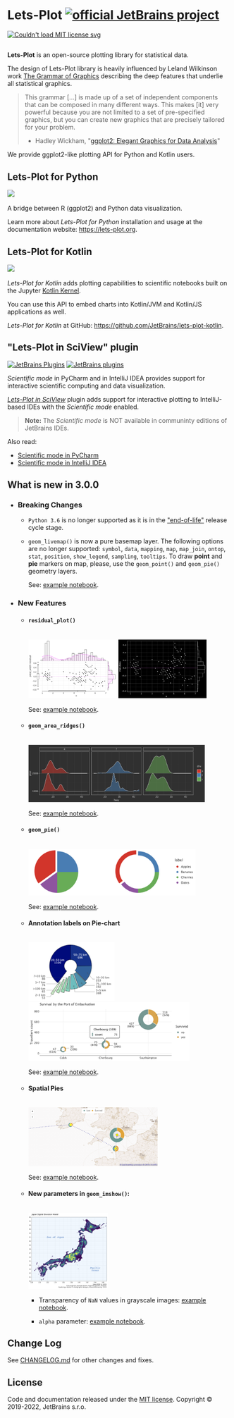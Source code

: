 # Lets-Plot  [![official JetBrains project](http://jb.gg/badges/official-flat-square.svg)](https://confluence.jetbrains.com/display/ALL/JetBrains+on+GitHub)

<a href="https://raw.githubusercontent.com/JetBrains/lets-plot/master/LICENSE">
  <img src="https://img.shields.io/badge/License-MIT-yellow.svg" alt="Couldn't load MIT license svg"/>
</a>

##

**Lets-Plot** is an open-source plotting library for statistical data. 

The design of Lets-Plot library is heavily influenced by Leland Wilkinson work [The Grammar of Graphics](https://www.goodreads.com/book/show/2549408.The_Grammar_of_Graphics) describing the deep features that underlie all statistical graphics.

> This grammar [...] is made up of a set of independent components that can be composed in many different ways. This makes [it] very powerful because you are not limited to a set of pre-specified graphics, but you can create new graphics that are precisely tailored for your problem.
> - Hadley Wickham, "[ggplot2: Elegant Graphics for Data Analysis](https://ggplot2-book.org/index.html)"

We provide ggplot2-like plotting API for Python and Kotlin users. 


## Lets-Plot for Python

<a href="https://pypi.org/project/lets-plot/">
  <img src="https://badge.fury.io/py/lets-plot.svg"/>
</a>

A bridge between R (ggplot2) and Python data visualization.

Learn more about *Lets-Plot for Python* installation and usage at the documentation website: https://lets-plot.org.          


## Lets-Plot for Kotlin

<a href="https://github.com/JetBrains/lets-plot-kotlin/releases/latest">
  <img src="https://img.shields.io/github/v/release/JetBrains/lets-plot-kotlin"/>
</a>

*Lets-Plot for Kotlin* adds plotting capabilities to scientific notebooks built on the Jupyter [Kotlin Kernel](https://github.com/Kotlin/kotlin-jupyter).

You can use this API to embed charts into Kotlin/JVM and Kotlin/JS applications as well.

*Lets-Plot for Kotlin* at GitHub: https://github.com/JetBrains/lets-plot-kotlin.

## "Lets-Plot in SciView" plugin

[![JetBrains Plugins](https://img.shields.io/jetbrains/plugin/v/14379-lets-plot-in-sciview.svg)](http://plugins.jetbrains.com/plugin/14379-lets-plot-in-sciview)
[![JetBrains plugins](https://img.shields.io/jetbrains/plugin/d/14379-lets-plot-in-sciview.svg)](http://plugins.jetbrains.com/plugin/14379-lets-plot-in-sciview)

*Scientific mode* in PyCharm and in IntelliJ IDEA provides support for interactive scientific computing and data visualization.

[*Lets-Plot in SciView*](https://plugins.jetbrains.com/plugin/14379-lets-plot-in-sciview) plugin adds 
support for interactive plotting to IntelliJ-based IDEs with the *Scientific mode* enabled.
 
>
> **Note:** The *Scientific mode* is NOT available in communinty editions of JetBrains IDEs. 
>

Also read:

- [Scientific mode in PyCharm](https://www.jetbrains.com/help/pycharm/matplotlib-support.html)
- [Scientific mode in IntelliJ IDEA](https://www.jetbrains.com/help/idea/matplotlib-support.html)

## What is new in 3.0.0

- ### Breaking Changes

  - `Python 3.6` is no longer supported as it is in the ["end-of-life"](https://devguide.python.org/versions/) release cycle stage.
  
  - `geom_livemap()` is now a pure basemap layer. The following options are no longer supported:
    `symbol`, `data`, `mapping`, `map`, `map_join`, `ontop`, `stat`, `position`, `show_legend`, `sampling`, `tooltips`.
    To draw **point** and **pie** markers on map, please, use the `geom_point()` and `geom_pie()` geometry layers.

    See: [example notebook](https://nbviewer.jupyter.org/github/JetBrains/lets-plot/blob/master/docs/f-22e/titanic.ipynb).

- ### New Features

  - #### `residual_plot()`
    <br>
    <img src="https://raw.githubusercontent.com/JetBrains/lets-plot/master/docs/f-22e/images/residual-light.png" alt="f-22e/images/residual-light.png" width="200" height="133">
    <img src="https://raw.githubusercontent.com/JetBrains/lets-plot/master/docs/f-22e/images/residual-dark.png" alt="f-22e/images/residual-dark.png" width="200" height="133">

    See: [example notebook](https://nbviewer.org/github/JetBrains/lets-plot/blob/master/docs/f-22e/residual_plot.ipynb).

  - #### `geom_area_ridges()`
    <br>
    <img src="https://raw.githubusercontent.com/JetBrains/lets-plot/master/docs/f-22e/images/ridges-dark.png" alt="f-22e/images/ridges-dark.png" width="400" height="130">

    See: [example notebook](https://nbviewer.org/github/JetBrains/lets-plot/blob/master/docs/f-22e/ridgeline_plot.ipynb).
      
  - #### `geom_pie()`
    <br>
    <img src="https://raw.githubusercontent.com/JetBrains/lets-plot/master/docs/f-22e/images/pie.png" alt="f-22e/images/pie.png" width="379" height="106">

    See: [example notebook](https://nbviewer.jupyter.org/github/JetBrains/lets-plot/blob/master/docs/f-22e/geom_pie.ipynb).

  - #### Annotation labels on Pie-chart
    <br>
    <img src="https://raw.githubusercontent.com/JetBrains/lets-plot/master/docs/f-22e/images/pie-labels-explode.png" alt="f-22e/images/pie-labels-explode.png" width="195" height="133">
    <img src="https://raw.githubusercontent.com/JetBrains/lets-plot/master/docs/f-22e/images/pie-labels-titanic.png" alt="f-22e/images/pie-labels-titanic.png" width="366" height="133">

    See: [example notebook](https://nbviewer.jupyter.org/github/JetBrains/lets-plot/blob/master/docs/f-22e/annotations_for_pie.ipynb).

  - #### Spatial Pies
    <br>
    <img src="https://raw.githubusercontent.com/JetBrains/lets-plot/master/docs/f-22e/images/spatial_pies_titanic.png" alt="f-22e/images/spatial_pies_titanic.png" width="293" height="133">

    See: [example notebook](https://nbviewer.jupyter.org/github/JetBrains/lets-plot/blob/master/docs/f-22e/titanic.ipynb).

  - #### New parameters in `geom_imshow()`:
    <br>
    <img src="https://raw.githubusercontent.com/JetBrains/lets-plot/master/docs/f-22e/images/imshow-alpha-jp.png" alt="f-22e/images/imshow-alpha-jp.png" width="180" height="172">

    - Transparency of `NaN` values in grayscale images: [example notebook](https://nbviewer.jupyter.org/github/JetBrains/lets-plot/blob/master/docs/f-22e/image_nan_values.ipynb).

    - `alpha` parameter: [example notebook](https://nbviewer.jupyter.org/github/JetBrains/lets-plot/blob/master/docs/f-22e/image_alpha_param.ipynb).


## Change Log

See [CHANGELOG.md](https://github.com/JetBrains/lets-plot/blob/master/CHANGELOG.md) for other changes and fixes.


## License

Code and documentation released under the [MIT license](https://github.com/JetBrains/lets-plot/blob/master/LICENSE).
Copyright © 2019-2022, JetBrains s.r.o.
